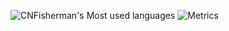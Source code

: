 ![CNFisherman's Most used languages](https://github-readme-stats.vercel.app/api/top-langs/?username=1114211629&layout=compact&hide_border=true&langs_count=10)
![Metrics](https://metrics.lecoq.io/CNFisherman?template=classic&config.timezone=Asia%2FShanghai)





